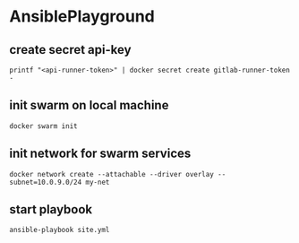 # AnsiblePlayground
## create secret api-key
`printf "<api-runner-token>" | docker secret create gitlab-runner-token -`
## init swarm on local machine
`docker swarm init`
## init network for swarm services
`docker network create --attachable --driver overlay --subnet=10.0.9.0/24 my-net`
## start playbook
`ansible-playbook site.yml`
